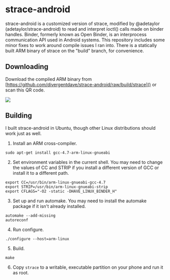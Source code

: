 # strace-android

strace-android is a customized version of strace, modified by @adetaylor (adetaylor/strace-android) to read and interpret ioctl() calls made on binder handles. Binder, formerly known as Open Binder, is an interprocess communication API used in Android systems. This repository includes some minor fixes to work around compile issues I ran into. There is a statically built ARM binary of strace on the "build" branch, for convenience.

## Downloading

Download the compiled ARM binary from [https://github.com/divergentdave/strace-android/raw/build/strace]() or scan this QR code.

![](http://chart.apis.google.com/chart?cht=qr&chs=350x350&chld=L&choe=UTF-8&chl=https%3A%2F%2Fgithub.com%2Fdivergentdave%2Fstrace-android%2Fraw%2Fbuild%2Fstrace)

## Building

I built strace-android in Ubuntu, though other Linux distributions should work just as well.

1. Install an ARM cross-compiler.

```
sudo apt-get install gcc-4.7-arm-linux-gnueabi
```

2. Set environment variables in the current shell. You may need to change the values of CC and STRIP if you install a different version of GCC or install it to a different path.

```
export CC=/usr/bin/arm-linux-gnueabi-gcc-4.7
export STRIP=/usr/bin/arm-linux-gnueabi-strip
export CFLAGS="-O2 -static -DHAVE_LINUX_BINDER_H"
```

3. Set up and run automake. You may need to install the automake package if it isn't already installed.

```
automake --add-missing
autoreconf
```

4. Run configure.

```
./configure --host=arm-linux
```

5. Build.

```
make
```

6. Copy `strace` to a writable, executable partition on your phone and run it as root.
